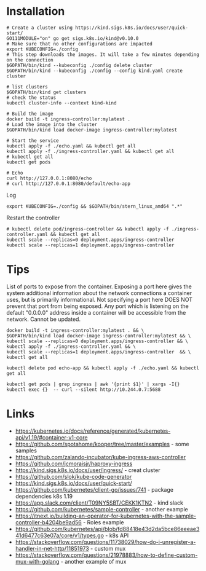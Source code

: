 
# Installation

```
# Create a cluster using https://kind.sigs.k8s.io/docs/user/quick-start/
GO111MODULE="on" go get sigs.k8s.io/kind@v0.10.0
# Make sure that no other configurations are impacted
export KUBECONFIG=./config
# This step downloads the images. It will take a few minutes depending on the connection
$GOPATH/bin/kind --kubeconfig ./config delete cluster
$GOPATH/bin/kind --kubeconfig ./config --config kind.yaml create cluster

# list clusters 
$GOPATH/bin/kind get clusters
# check the status
kubectl cluster-info --context kind-kind

# Build the image 
docker build -t ingress-controller:mylatest .
# Load the image into the cluster
$GOPATH/bin/kind load docker-image ingress-controller:mylatest

# Start the service 
kubectl apply -f ./echo.yaml && kubectl get all
kubectl apply -f ./ingress-controller.yaml && kubectl get all
# kubectl get all
kubectl get pods

# Echo 
curl http://127.0.0.1:8080/echo
# curl http://127.0.0.1:8080/default/echo-app
```

Log
```
export KUBECONFIG=./config && $GOPATH/bin/stern_linux_amd64 ".*"
```

Restart the controller 
```
# kubectl delete pod/ingress-controller && kubectl apply -f ./ingress-controller.yaml && kubectl get all
kubectl scale --replicas=0 deployment.apps/ingress-controller
kubectl scale --replicas=1 deployment.apps/ingress-controller
```

# Tips

List of ports to expose from the container. Exposing a port here gives the system additional information about the network connections a container uses, but is primarily informational. Not specifying a port here DOES NOT prevent that port from being exposed. Any port which is listening on the default "0.0.0.0" address inside a container will be accessible from the network. Cannot be updated.

```
docker build -t ingress-controller:mylatest . && \
$GOPATH/bin/kind load docker-image ingress-controller:mylatest && \
kubectl scale --replicas=0 deployment.apps/ingress-controller && \
kubectl apply -f ./ingress-controller.yaml && \
kubectl scale --replicas=1 deployment.apps/ingress-controller  && \
kubectl get all
```

```
kubectl delete pod echo-app && kubectl apply -f ./echo.yaml && kubectl get all
```

```
kubectl get pods | grep ingress | awk '{print $1}' | xargs -I{} kubectl exec {}  -- curl --silent http://10.244.0.7:5688
```

# Links

* https://kubernetes.io/docs/reference/generated/kubernetes-api/v1.19/#container-v1-core 
* https://github.com/spotahome/kooper/tree/master/examples - some samples 
* https://github.com/zalando-incubator/kube-ingress-aws-controller
* https://github.com/jcmoraisjr/haproxy-ingress
* https://kind.sigs.k8s.io/docs/user/ingress/ - creat cluster
* https://github.com/slok/kube-code-generator
* https://kind.sigs.k8s.io/docs/user/quick-start/
* https://github.com/kubernetes/client-go/issues/741  - package dependencies k8s 1.19
* https://app.slack.com/client/T09NY5SBT/CEKK1KTN2  - kind slack
* https://github.com/kubernetes/sample-controller - another example
* https://itnext.io/building-an-operator-for-kubernetes-with-the-sample-controller-b4204be9ad56 - Roles example
* https://github.com/kubernetes/api/blob/fd88418e43d2da5bce86eeeae341d6477c63e07a/core/v1/types.go  - k8s API
* https://stackoverflow.com/questions/11738029/how-do-i-unregister-a-handler-in-net-http/11851973  - custom mux
* https://stackoverflow.com/questions/21978883/how-to-define-custom-mux-with-golang - another example of mux